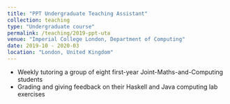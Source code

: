 ```yaml
---
title: "PPT Undergraduate Teaching Assistant"
collection: teaching
type: "Undergraduate course"
permalink: /teaching/2019-ppt-uta
venue: "Imperial College London, Department of Computing"
date: 2019-10 - 2020-03
location: "London, United Kingdom"
---
```


* Weekly tutoring a group of eight first-year Joint-Maths-and-Computing students
* Grading and giving feedback on their Haskell and Java computing lab exercises
